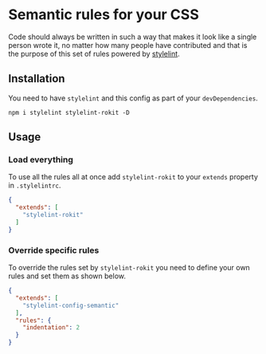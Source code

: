 # Semantic rules for your CSS

Code should always be written in such a way that makes it look like a single
person wrote it, no matter how many people have contributed and that is the
purpose of this set of rules powered by
[stylelint](https://github.com/stylelint/stylelint).

## Installation

You need to have `stylelint` and this config as part of your `devDependencies`.

`npm i stylelint stylelint-rokit -D`

## Usage

### Load everything

To use all the rules all at once add `stylelint-rokit` to your
`extends` property in `.stylelintrc`.

```json
{
  "extends": [
    "stylelint-rokit"
  ]
}
```

### Override specific rules

To override the rules set by `stylelint-rokit` you need to define your
own rules and set them as shown below.

```json
{
  "extends": [
    "stylelint-config-semantic"
  ],
  "rules": {
    "indentation": 2
  }
}
```
